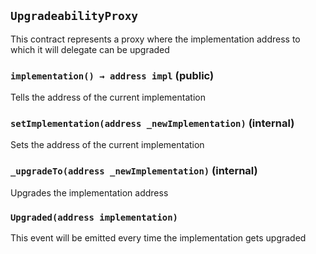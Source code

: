 ## `UpgradeabilityProxy`



This contract represents a proxy where the implementation address to which it will delegate can be upgraded


### `implementation() → address impl` (public)



Tells the address of the current implementation


### `setImplementation(address _newImplementation)` (internal)



Sets the address of the current implementation


### `_upgradeTo(address _newImplementation)` (internal)



Upgrades the implementation address



### `Upgraded(address implementation)`



This event will be emitted every time the implementation gets upgraded





